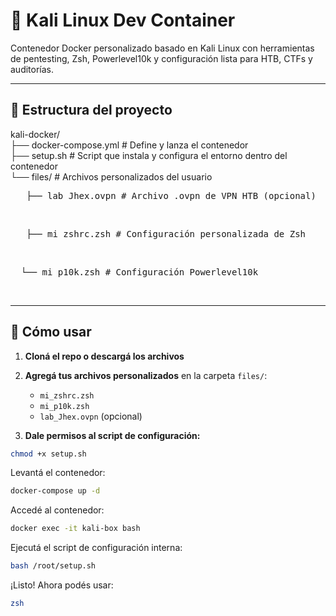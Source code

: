# 🐚 Kali Linux Dev Container

Contenedor Docker personalizado basado en Kali Linux con herramientas de pentesting, Zsh, Powerlevel10k y configuración lista para HTB, CTFs y auditorías.

---

## 📁 Estructura del proyecto

kali-docker/<br>
├── docker-compose.yml # Define y lanza el contenedor<br>
├── setup.sh # Script que instala y configura el entorno dentro del contenedor<br>
└── files/ # Archivos personalizados del usuario <br>
<pre>   ├── lab_Jhex.ovpn # Archivo .ovpn de VPN HTB (opcional)</pre><br>
<pre>   ├── mi_zshrc.zsh # Configuración personalizada de Zsh</pre><br>
 <pre>  └── mi_p10k.zsh # Configuración Powerlevel10k</pre><br>
   
---

## 🚀 Cómo usar

1. **Cloná el repo o descargá los archivos**

2. **Agregá tus archivos personalizados** en la carpeta `files/`:
   - `mi_zshrc.zsh`
   - `mi_p10k.zsh`
   - `lab_Jhex.ovpn` (opcional)

3. **Dale permisos al script de configuración:**

```bash
chmod +x setup.sh
```
Levantá el contenedor:
```bash
docker-compose up -d
```
Accedé al contenedor:

```bash
docker exec -it kali-box bash
```
Ejecutá el script de configuración interna:

```bash
bash /root/setup.sh
```
¡Listo! Ahora podés usar:

```bash
zsh
```
